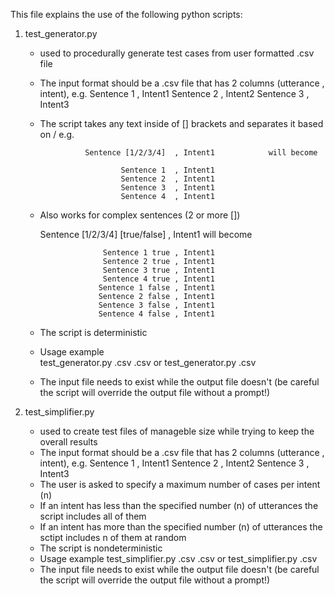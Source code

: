 This file explains the use of the following python scripts:

1. test_generator.py
    - used to procedurally generate test cases from user formatted .csv file 
    - The input format should be a .csv file that has 2 columns (utterance , intent), e.g. 
                            Sentence 1  , Intent1
                            Sentence 2  , Intent2
                            Sentence 3  , Intent3
    - The script takes any text inside of [] brackets and separates it based on / e.g. 

                    Sentence [1/2/3/4]  , Intent1            will become    

                            Sentence 1  , Intent1
                            Sentence 2  , Intent1
                            Sentence 3  , Intent1
                            Sentence 4  , Intent1
    - Also works for complex sentences (2 or more [])

        Sentence [1/2/3/4] [true/false] , Intent1            will become 

                        Sentence 1 true , Intent1
                        Sentence 2 true , Intent1
                        Sentence 3 true , Intent1
                        Sentence 4 true , Intent1
                       Sentence 1 false , Intent1
                       Sentence 2 false , Intent1
                       Sentence 3 false , Intent1
                       Sentence 4 false , Intent1
    - The script is deterministic
    - Usage example    
        test_generator.py <inputFile>.csv <outputfile>.csv
            or
        test_generator.py <inputFile>.csv
    - The input file needs to exist while the output file doesn't (be careful the script will override the output file without a prompt!)

2. test_simplifier.py
    - used to create test files of manageble size while trying to keep the overall results
    - The input format should be a .csv file that has 2 columns (utterance , intent), e.g. 
                            Sentence 1   , Intent1
                            Sentence 2   , Intent2
                            Sentence 3   , Intent3
    - The user is asked to specify a maximum number of cases per intent (n)
    - If an intent has less than the specified number (n) of utterances the script includes all of them 
    - If an intent has more than the specified number (n) of utterances the sctipt includes n of them at random
    - The script is nondeterministic
    - Usage example
        test_simplifier.py <inputFile>.csv <outputfile>.csv
            or
        test_simplifier.py <inputFile>.csv
    - The input file needs to exist while the output file doesn't (be careful the script will override the output file without a prompt!)